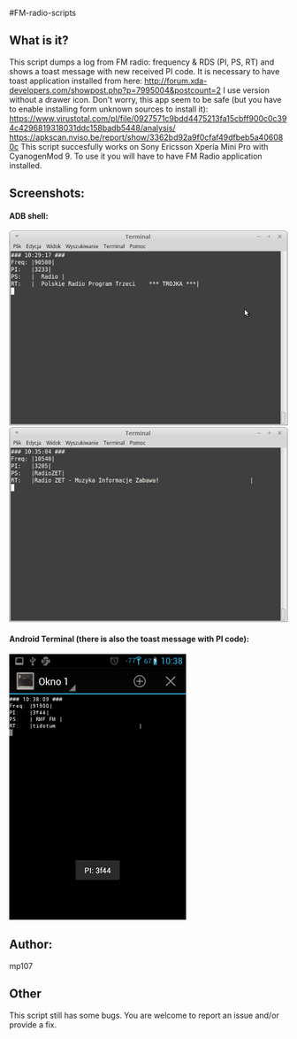 #FM-radio-scripts

## What is it?

This script dumps a log from FM radio: frequency & RDS (PI, PS, RT) and shows a toast message with new received PI code.
It is necessary to have toast application installed from here:
http://forum.xda-developers.com/showpost.php?p=7995004&postcount=2
I use version without a drawer icon.
Don't worry, this app seem to be safe (but you have to enable installing form unknown sources to install it): 
https://www.virustotal.com/pl/file/0927571c9bdd4475213fa15cbff900c0c394c4296819318031ddc158badb5448/analysis/
https://apkscan.nviso.be/report/show/3362bd92a9f0cfaf49dfbeb5a406080c
This script succesfully works on Sony Ericsson Xperia Mini Pro with CyanogenMod 9.
To use it you will have to have FM Radio application installed.

## Screenshots:

#### ADB shell:

![screenshots](https://raw.githubusercontent.com/mp107/FM-radio-scripts/master/FM_logger_1.png)
![screenshots](https://raw.githubusercontent.com/mp107/FM-radio-scripts/master/FM_logger_2.png)

#### Android Terminal (there is also the toast message with PI code):

![screenshots](https://raw.githubusercontent.com/mp107/FM-radio-scripts/master/FM_logger_3.png)

## Author:

mp107

## Other

This script still has some bugs. You are welcome to report an issue and/or provide a fix.
